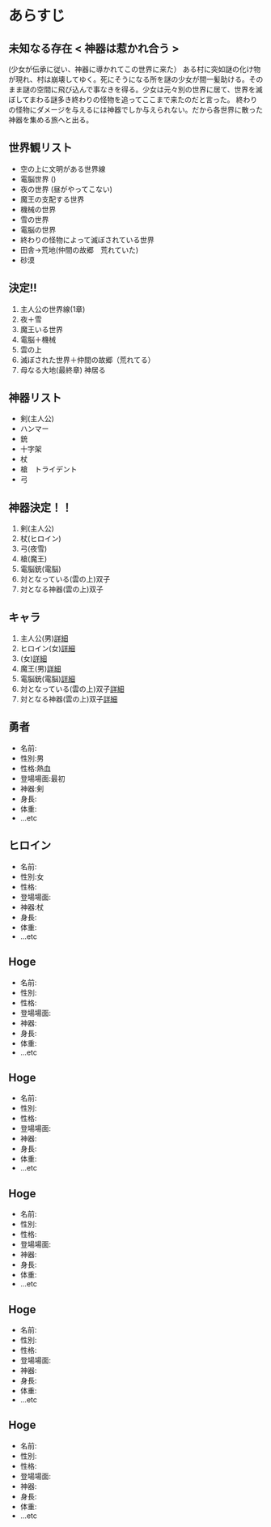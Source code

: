 # あらすじ
## 未知なる存在 < 神器は惹かれ合う >
(少女が伝承に従い、神器に導かれてこの世界に来た）
 ある村に突如謎の化け物が現れ、村は崩壊してゆく。死にそうになる所を謎の少女が間一髪助ける。そのまま謎の空間に飛び込んで事なきを得る。少女は元々別の世界に居て、世界を滅ぼしてまわる謎多き終わりの怪物を追ってここまで来たのだと言った。
終わりの怪物にダメージを与えるには神器でしか与えられない。だから各世界に散った神器を集める旅へと出る。

## 世界観リスト
- 空の上に文明がある世界線
- 電脳世界 ()
- 夜の世界 (昼がやってこない)
- 魔王の支配する世界 
- 機械の世界
- 雪の世界
- 電脳の世界
- 終わりの怪物によって滅ぼされている世界
- 田舎→荒地(仲間の故郷　荒れていた)
- 砂漠

## 決定!!
1. 主人公の世界線(1章)
2. 夜＋雪
3. 魔王いる世界
4. 電脳＋機械
5. 雲の上
6. 滅ぼされた世界＋仲間の故郷（荒れてる）
7. 母なる大地(最終章) 神居る

## 神器リスト
-  剣(主人公)
- ハンマー
- 銃
- 十字架
- 杖
- 槍　トライデント
- 弓

## 神器決定！！
1. 剣(主人公)
2. 杖(ヒロイン)
3. 弓(夜雪)
4. 槍(魔王)
5. 電脳銃(電脳)
6. 対となっている(雲の上)双子
7. 対となる神器(雲の上)双子

## キャラ
1. 主人公(男)[詳細](#jump-1)
2. ヒロイン(女)[詳細](#jump-2)
3. (女)[詳細](#jump-3)
4. 魔王(男)[詳細](#jump-4)
5. 電脳銃(電脳)[詳細](#jump-5)
6. 対となっている(雲の上)双子[詳細](#jump-6)
7. 対となる神器(雲の上)双子[詳細](#jump-7)

<a name="jump-1"></a>
## 勇者
- 名前:
- 性別:男
- 性格:熱血
- 登場場面:最初
- 神器:剣
- 身長:
- 体重:
- ...etc

<a name="jump-2"></a>
## ヒロイン
- 名前:
- 性別:女
- 性格:
- 登場場面:
- 神器:杖
- 身長:
- 体重:
- ...etc

<a name="jump-3"></a>
## Hoge
- 名前:
- 性別:
- 性格:
- 登場場面:
- 神器:
- 身長:
- 体重:
- ...etc

<a name="jump-4"></a>
## Hoge
- 名前:
- 性別:
- 性格:
- 登場場面:
- 神器:
- 身長:
- 体重:
- ...etc

<a name="jump-5"></a>
## Hoge
- 名前:
- 性別:
- 性格:
- 登場場面:
- 神器:
- 身長:
- 体重:
- ...etc

<a name="jump-6"></a>
## Hoge
- 名前:
- 性別:
- 性格:
- 登場場面:
- 神器:
- 身長:
- 体重:
- ...etc

<a name="jump-7"></a>
## Hoge
- 名前:
- 性別:
- 性格:
- 登場場面:
- 神器:
- 身長:
- 体重:
- ...etc
